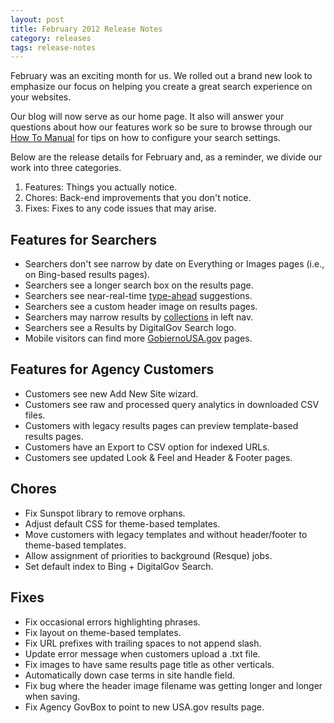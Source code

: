 ```yaml
---
layout: post
title: February 2012 Release Notes
category: releases
tags: release-notes
---
```


February was an exciting month for us. We rolled out a brand new look to emphasize our focus on helping you create a great search experience on your websites.

Our blog will now serve as our home page. It also will answer your questions about how our features work so be sure to browse through our [How To Manual](/tagged/how-to) for tips on how to configure your search settings.

Below are the release details for February and, as a reminder, we divide our work into three categories.

1. Features: Things you actually notice.
1. Chores: Back-end improvements that you don't notice.
1. Fixes: Fixes to any code issues that may arise.

## Features for Searchers

* Searchers don't see narrow by date on Everything or Images pages (i.e., on Bing-based results pages).
* Searchers see a longer search box on the results page.
* Searchers see near-real-time [type-ahead](/tagged/type-ahead) suggestions.
* Searchers see a custom header image on results pages.
* Searchers may narrow results by [collections](/tagged/collections) in left nav.
* Searchers see a Results by DigitalGov Search logo.
* Mobile visitors can find more [GobiernoUSA.gov](http://www.usa.gov/gobiernousa) pages.

## Features for Agency Customers

* Customers see new Add New Site wizard.
* Customers see raw and processed query analytics in downloaded CSV files.
* Customers with legacy results pages can preview template-based results pages.
* Customers have an Export to CSV option for indexed URLs.
* Customers see updated Look &amp; Feel and Header &amp; Footer pages.

## Chores

* Fix Sunspot library to remove orphans.
* Adjust default CSS for theme-based templates.
* Move customers with legacy templates and without header/footer to theme-based templates.
* Allow assignment of priorities to background (Resque) jobs.
* Set default index to Bing + DigitalGov Search.

## Fixes

* Fix occasional errors highlighting phrases.
* Fix layout on theme-based templates.
* Fix URL prefixes with trailing spaces to not append slash.
* Update error message when customers upload a .txt file.
* Fix images to have same results page title as other verticals.
* Automatically down case terms in site handle field.
* Fix bug where the header image filename was getting longer and longer when saving.
* Fix Agency GovBox to point to new USA.gov results page.